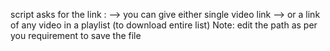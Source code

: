 script asks for the link :
--> you can give either single video link
--> or a link of any video in a playlist (to download entire list)
Note: edit the path as per you requirement to save the file
